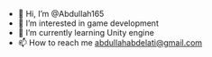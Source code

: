 - 👋 Hi, I’m @Abdullah165
- 👀 I’m interested in game development
- 🌱 I’m currently learning Unity engine 
- 📫 How to reach me abdullahabdelati@gmail.com

<!---
Abdullah165/Abdullah165 is a ✨ special ✨ repository because its `README.md` (this file) appears on your GitHub profile.
You can click the Preview link to take a look at your changes.
--->
